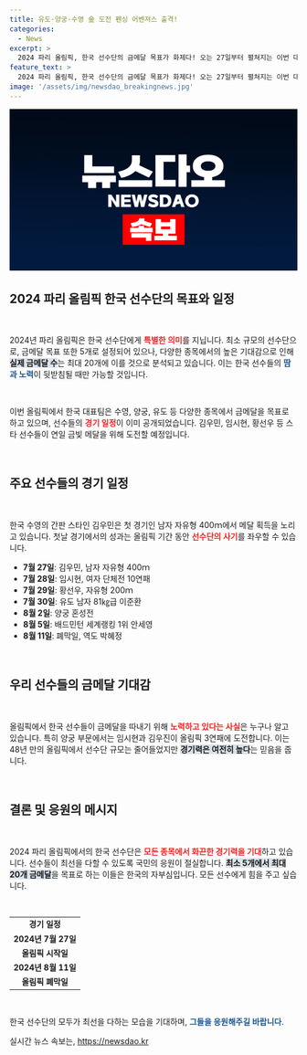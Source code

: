 ```yaml
---
title: 유도·양궁·수영 金 도전 펜싱 어벤져스 출격!
categories:
  - News
excerpt: >
  2024 파리 올림픽, 한국 선수단의 금메달 목표가 화제다! 오는 27일부터 펼쳐지는 이번 대회에서 한국은 최소 5개에서 최대 20개의 금메달을 노리고 있다. 금빛 꿈을 향한 선수들의 열정과 응원이 만날 순간이 다가온다!
feature_text: >
  2024 파리 올림픽, 한국 선수단의 금메달 목표가 화제다! 오는 27일부터 펼쳐지는 이번 대회에서 한국은 최소 5개에서 최대 20개의 금메달을 노리고 있다. 금빛 꿈을 향한 선수들의 열정과 응원이 만날 순간이 다가온다!
image: '/assets/img/newsdao_breakingnews.jpg'
---
```


<p><img src="/assets/img/newsdao_breakingnews.jpg" alt="implanttips 속보" /></p>

<h2 data-ke-size="size26">2024 파리 올림픽 한국 선수단의 목표와 일정</h2>

<p data-ke-size="size16">&nbsp;</p>

<p>2024년 파리 올림픽은 한국 선수단에게 <b><span style="color: #ee2323;">특별한 의미</span></b>를 지닙니다. 최소 규모의 선수단으로, 금메달 목표 또한 5개로 설정되어 있으나, 다양한 종목에서의 높은 기대감으로 인해 <b><span style="background-color: #21538527;">실제 금메달 수</span></b>는 최대 20개에 이를 것으로 분석되고 있습니다. 이는 한국 선수들의 <b><span style="color: #1a5490;">땀과 노력</span></b>이 뒷받침될 때만 가능할 것입니다. </p>

<p data-ke-size="size16">&nbsp;</p>

<p>이번 올림픽에서 한국 대표팀은 수영, 양궁, 유도 등 다양한 종목에서 금메달을 목표로 하고 있으며, 선수들의 <b><span style="color: #ee2323;">경기 일정</span></b>이 이미 공개되었습니다. 김우민, 임시현, 황선우 등 스타 선수들이 연일 금빛 메달을 위해 도전할 예정입니다. </p>

<p data-ke-size="size16">&nbsp;</p>

<h2 data-ke-size="size26">주요 선수들의 경기 일정</h2>

<p data-ke-size="size16">&nbsp;</p>

<p>한국 수영의 간판 스타인 김우민은 첫 경기인 남자 자유형 400ｍ에서 메달 획득을 노리고 있습니다. 첫날 경기에서의 성과는 올림픽 기간 동안 <b><span style="color: #ee2323;">선수단의 사기</span></b>를 좌우할 수 있습니다. </p>

<ul>
<li><b>7월 27일</b>: 김우민, 남자 자유형 400ｍ</li>
<li><b>7월 28일</b>: 임시현, 여자 단체전 10연패</li>
<li><b>7월 29일</b>: 황선우, 자유형 200ｍ</li>
<li><b>7월 30일</b>: 유도 남자 81㎏급 이준환</li>
<li><b>8월 2일</b>: 양궁 혼성전</li>
<li><b>8월 5일</b>: 배드민턴 세계랭킹 1위 안세영</li>
<li><b>8월 11일</b>: 폐막일, 역도 박혜정</li>
</ul>

<p data-ke-size="size16">&nbsp;</p>

<h2 data-ke-size="size26">우리 선수들의 금메달 기대감</h2>

<p data-ke-size="size16">&nbsp;</p>

<p>올림픽에서 한국 선수들이 금메달을 따내기 위해 <b><span style="color: #ee2323;">노력하고 있다는 사실</span></b>은 누구나 알고 있습니다. 특히 양궁 부문에서는 임시현과 김우진이 올림픽 3연패에 도전합니다. 이는 48년 만의 올림픽에서 선수단 규모는 줄어들었지만 <b><span style="background-color: #21538527;">경기력은 여전히 높다</span></b>는 믿음을 줍니다. </p>

<p data-ke-size="size16">&nbsp;</p>

<h2 data-ke-size="size26">결론 및 응원의 메시지</h2>

<p data-ke-size="size16">&nbsp;</p>

<p>2024 파리 올림픽에서의 한국 선수단은 <b><span style="color: #ee2323;">모든 종목에서 화끈한 경기력을 기대</span></b>하고 있습니다. 선수들이 최선을 다할 수 있도록 국민의 응원이 절실합니다. <b><span style="background-color: #21538527;">최소 5개에서 최대 20개 금메달</span></b>을 목표로 하는 이들은 한국의 자부심입니다. 모든 선수에게 힘을 주고 싶습니다.</p>

<p data-ke-size="size16">&nbsp;</p>

<table>
<tr>
<td style="text-align: center; height: 17px;"><b>경기 일정</b></td>
</tr>
<tr>
<td style="text-align: center; height: 17px;"><b>2024년 7월 27일</b></td>
</tr>
<tr>
<td style="text-align: center; height: 17px;"><b>올림픽 시작일</b></td>
</tr>
<tr>
<td style="text-align: center; height: 17px;"><b>2024년 8월 11일</b></td>
</tr>
<tr>
<td style="text-align: center; height: 17px;"><b>올림픽 폐막일</b></td>
</tr>
</table>

<p data-ke-size="size16">&nbsp;</p> 

<p>한국 선수단의 모두가 최선을 다하는 모습을 기대하며, <b><span style="color: #1a5490;">그들을 응원해주길 바랍니다</span></b>.</p>
실시간 뉴스 속보는, <a href="https://newsdao.kr" rel="dofollow">https://newsdao.kr</a>



